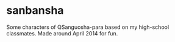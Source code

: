 # sanbansha
Some characters of QSanguosha-para based on my high-school classmates. Made around April 2014 for fun.
